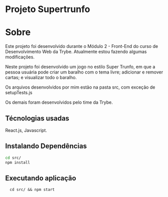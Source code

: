 # Projeto Supertrunfo

# Sobre
Este projeto foi desenvolvido durante o Módulo 2 - Front-End do curso de Desenvolvimento Web da Trybe. Atualmente estou fazendo algumas modificações.

Neste projeto foi desenvolvido um jogo no estilo Super Trunfo, em que a pessoa usuária pode criar um baralho com o tema livre; adicionar e remover cartas; 
e visualizar todo o baralho.

Os arquivos desenvolvidos por mim estão na pasta src, com exceção de setupTests.js

Os demais foram desenvolvidos pelo time da Trybe.

## Técnologias usadas

React.js, Javascript.

## Instalando Dependências

```bash
cd src/
npm install
``` 

## Executando aplicação

  ```
    cd src/ && npm start
  ```
